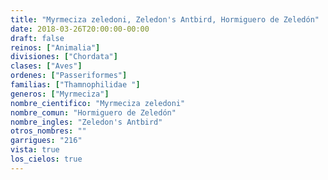 ```yaml
---
title: "Myrmeciza zeledoni, Zeledon's Antbird, Hormiguero de Zeledón"
date: 2018-03-26T20:00:00-00:00
draft: false
reinos: ["Animalia"]
divisiones: ["Chordata"]
clases: ["Aves"]
ordenes: ["Passeriformes"]
familias: ["Thamnophilidae "]
generos: ["Myrmeciza"]
nombre_cientifico: "Myrmeciza zeledoni"
nombre_comun: "Hormiguero de Zeledón"
nombre_ingles: "Zeledon's Antbird"
otros_nombres: ""
garrigues: "216"
vista: true
los_cielos: true
---
```

